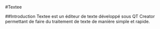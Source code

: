 #Textee

##Introduction
Textee est un éditeur de texte développé sous QT Creator permettant de faire du traitement de texte de manière simple et rapide.

